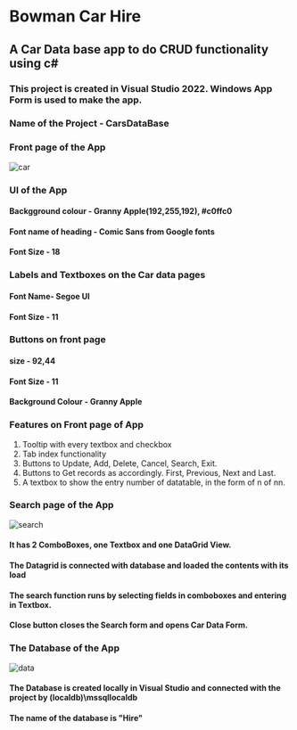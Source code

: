 # Bowman Car Hire
## A Car Data base app to do CRUD functionality using c#
### This project is created in Visual Studio 2022. Windows App Form is used to make the app.

### Name of the Project - CarsDataBase

### Front page of the App
![car](https://user-images.githubusercontent.com/70952736/161056014-bf866fd6-5b01-4832-a7dd-c7f98615dea5.PNG)

### UI of the App

#### Backgground colour - Granny Apple(192,255,192), #c0ffc0
#### Font name of heading - Comic Sans from Google fonts
#### Font Size - 18

### Labels and Textboxes on the Car data pages
#### Font Name- Segoe UI
#### Font Size - 11

### Buttons on front page
#### size - 92,44
#### Font Size - 11
#### Background Colour - Granny Apple

### Features on Front page of App
1.  Tooltip with every textbox and checkbox
2.  Tab index functionality
3.  Buttons to Update, Add, Delete, Cancel, Search, Exit.
4.  Buttons to Get records as accordingly. First, Previous, Next and Last.
5.  A textbox to show the entry number of datatable, in the form of n of nn.

### Search page of the App
![search](https://user-images.githubusercontent.com/70952736/161056192-ebb0725a-2e86-4148-99dc-acbe0818a6f0.PNG)

#### It has 2 ComboBoxes, one Textbox and one DataGrid View.
#### The Datagrid is connected with database and loaded the contents with its load
#### The search function runs by selecting fields in comboboxes and entering in Textbox.
#### Close button closes the Search form and opens Car Data Form.

### The Database of the App
![data](https://user-images.githubusercontent.com/70952736/161056379-5e4fa071-a8df-4379-a554-9fad5a1c3b07.PNG)

#### The Database is created locally in Visual Studio and connected with the project by (localdb)\mssqllocaldb
#### The name of the database is "Hire"


